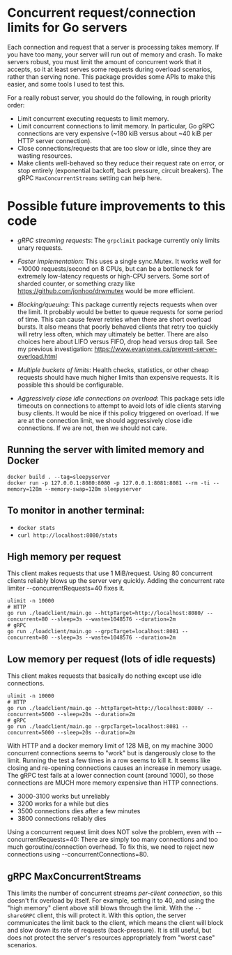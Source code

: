 # Concurrent request/connection limits for Go servers

Each connection and request that a server is processing takes memory. If you have too many, your server will run out of memory and crash. To make servers robust, you must limit the amount of concurrent work that it accepts, so it at least serves some requests during overload scenarios, rather than serving none. This package provides some APIs to make this easier, and some tools I used to test this.

For a really robust server, you should do the following, in rough priority order:

* Limit concurrent executing requests to limit memory.
* Limit concurrent connections to limit memory. In particular, Go gRPC connections are very expensive (~180 kiB versus about ~40 kiB per HTTP server connection).
* Close connections/requests that are too slow or idle, since they are wasting resources.
* Make clients well-behaved so they reduce their request rate on error, or stop entirely (exponential backoff, back pressure, circuit breakers). The gRPC `MaxConcurrentStreams` setting can help here.


# Possible future improvements to this code

* *gRPC streaming requests*: The `grpclimit` package currently only limits unary requests.

* *Faster implementation*: This uses a single sync.Mutex. It works well for ~10000 requests/second on 8 CPUs, but can be a bottleneck for extremely low-latency requests or high-CPU servers. Some sort of sharded counter, or something crazy like https://github.com/jonhoo/drwmutex would be more efficient.

* *Blocking/queuing*: This package currently rejects requests when over the limit. It probably would be better to queue requests for some period of time. This can cause fewer retries when there are short overload bursts. It also means that poorly behaved clients that retry too quickly will retry less often, which may ultimately be better. There are also choices here about LIFO versus FIFO, drop head versus drop tail. See my previous investigation: https://www.evanjones.ca/prevent-server-overload.html

* *Multiple buckets of limits*: Health checks, statistics, or other cheap requests should have much higher limits than expensive requests. It is possible this should be configurable.

* *Aggressively close idle connections on overload*: This package sets idle timeouts on connections to attempt to avoid lots of idle clients starving busy clients. It would be nice if this policy triggered on overload. If we are at the connection limit, we should aggressively close idle connections. If we are not, then we should not care.


## Running the server with limited memory and Docker

```
docker build . --tag=sleepyserver
docker run -p 127.0.0.1:8080:8080 -p 127.0.0.1:8081:8081 --rm -ti --memory=128m --memory-swap=128m sleepyserver
```

## To monitor in another terminal:

* `docker stats`
* `curl http://localhost:8080/stats`

## High memory per request

This client makes requests that use 1 MiB/request. Using 80 concurrent clients reliably blows up the server very quickly. Adding the concurrent rate limiter --concurrentRequests=40 fixes it.

```
ulimit -n 10000
# HTTP
go run ./loadclient/main.go --httpTarget=http://localhost:8080/ --concurrent=80 --sleep=3s --waste=1048576 --duration=2m
# gRPC
go run ./loadclient/main.go --grpcTarget=localhost:8081 --concurrent=80 --sleep=3s --waste=1048576 --duration=2m
```


## Low memory per request (lots of idle requests)

This client makes requests that basically do nothing except use idle connections.

```
ulimit -n 10000
# HTTP
go run ./loadclient/main.go --httpTarget=http://localhost:8080/ --concurrent=5000 --sleep=20s --duration=2m
# gRPC
go run ./loadclient/main.go --grpcTarget=localhost:8081 --concurrent=5000 --sleep=20s --duration=2m
```

With HTTP and a docker memory limit of 128 MiB, on my machine 3000 concurrent connections seems to "work" but is dangerously close to the limit. Running the test a few times in a row seems to kill it. It seems like closing and re-opening connections causes an increase in memory usage. The gRPC test fails at a lower connection count (around 1000), so those connections are MUCH more memory expensive than HTTP connections.

* 3000-3100 works but unreliably
* 3200 works for a while but dies
* 3500 connections dies after a few minutes
* 3800 connections reliably dies

Using a concurrent request limit does NOT solve the problem, even with --concurrentRequests=40: There are simply too many connections and too much goroutine/connection overhead. To fix this, we need to reject new connections using --concurrentConnections=80.


## gRPC MaxConcurrentStreams

This limits the number of concurrent streams *per-client connection*, so this doesn't fix overload by itself. For example, setting it to 40, and using the "high memory" client above still blows through the limit. With the `--shareGRPC` client, this will protect it. With this option, the server communicates the limit back to the client, which means the client will block and slow down its rate of requests (back-pressure). It is still useful, but does not protect the server's resources appropriately from "worst case" scenarios.
